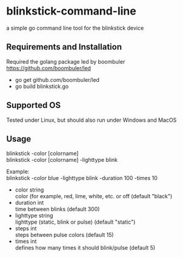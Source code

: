 # blinkstick-command-line
a simple go command line tool for the blinkstick device

## Requirements and Installation
Required the golang package led by boombuler
https://github.com/boombuler/led

* go get github.com/boombuler/led
* go build blinkstick.go

## Supported OS
Tested under Linux, but should also run under Windows and MacOS

## Usage
blinkstick -color [colorname]  
blinkstick -color [colorname] -lighttype blink  
  
Example:  
blinkstick -color blue -lighttype blink -duration 100 -times 10  

* color string  
color (for example, red, lime, white, etc. or off (default "black")  
* duration int  
time between blinks (default 300)  
* lighttype string  
lighttype (static, blink or pulse) (default "static")  
* steps int  
steps between pulse colors (default 15)  
* times int  
defines how many times it should blink/pulse (default 5)

